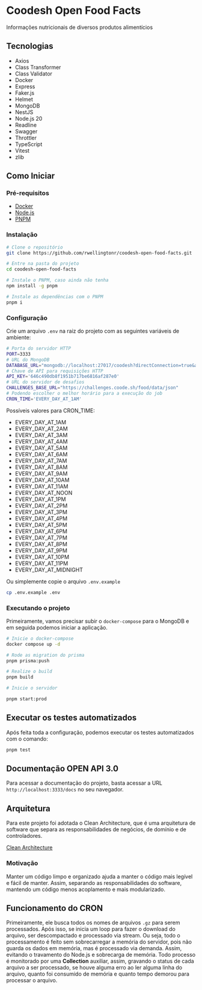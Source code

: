 # Coodesh Open Food Facts

Informações nutricionais de diversos produtos alimentícios

## Tecnologias

- Axios
- Class Transformer
- Class Validator
- Docker
- Express
- Faker.js
- Helmet
- MongoDB
- NestJS
- Node.js 20
- Readline
- Swagger
- Throttler
- TypeScript
- Vitest
- zlib

## Como Iniciar

### Pré-requisitos

- [Docker](https://docs.docker.com/get-docker/)
- [Node.js](https://nodejs.org/en/download/)
- [PNPM](https://pnpm.io/installation)

### Instalação

```bash
# Clone o repositório
git clone https://github.com/rwellingtonr/coodesh-open-food-facts.git

# Entre na pasta do projeto
cd coodesh-open-food-facts

# Instale o PNPM, caso ainda não tenha
npm install -g pnpm

# Instale as dependências com o PNPM
pnpm i
```

### Configuração

Crie um arquivo `.env` na raiz do projeto com as seguintes variáveis de ambiente:

```bash
# Porta do servidor HTTP
PORT=3333
# URL do MongoDB
DATABASE_URL="mongodb://localhost:27017/coodesh?directConnection=true&authSource=admin"
# Chave de API para requisições HTTP
API_KEY='646c490db8f1951b717be6816af287e0'
# URL do servidor de desafios
CHALLENGES_BASE_URL="https://challenges.coode.sh/food/data/json"
# Podendo escolher o melhor horário para a execução do job
CRON_TIME='EVERY_DAY_AT_1AM'
```

Possíveis valores para CRON_TIME:

- EVERY_DAY_AT_1AM
- EVERY_DAY_AT_2AM
- EVERY_DAY_AT_3AM
- EVERY_DAY_AT_4AM
- EVERY_DAY_AT_5AM
- EVERY_DAY_AT_6AM
- EVERY_DAY_AT_7AM
- EVERY_DAY_AT_8AM
- EVERY_DAY_AT_9AM
- EVERY_DAY_AT_10AM
- EVERY_DAY_AT_11AM
- EVERY_DAY_AT_NOON
- EVERY_DAY_AT_1PM
- EVERY_DAY_AT_2PM
- EVERY_DAY_AT_3PM
- EVERY_DAY_AT_4PM
- EVERY_DAY_AT_5PM
- EVERY_DAY_AT_6PM
- EVERY_DAY_AT_7PM
- EVERY_DAY_AT_8PM
- EVERY_DAY_AT_9PM
- EVERY_DAY_AT_10PM
- EVERY_DAY_AT_11PM
- EVERY_DAY_AT_MIDNIGHT

Ou simplemente copie o arquivo `.env.example`

```bash
cp .env.example .env
```

### Executando o projeto

Primeiramente, vamos precisar subir o `docker-compose` para o MongoDB e em seguida podemos iniciar a aplicação.

```bash
# Inicie o docker-compose
docker compose up -d

# Rode as migration do prisma
pnpm prisma:push

# Realize o build
pnpm build

# Inicie o servidor

pnpm start:prod
```

## Executar os testes automatizados

Após feita toda a configuração, podemos executar os testes automatizados com o comando:

```bash
pnpm test
```

## Documentação OPEN API 3.0

Para acessar a documentação do projeto, basta acessar a URL `http://localhost:3333/docs` no seu navegador.

## Arquitetura

Para este projeto foi adotada o Clean Architecture, que é uma arquitetura de software que separa as responsabilidades de negócios, de domínio e de controladores.

[Clean Architecture](https://medium.com/luizalabs/descomplicando-a-clean-architecture-cf4dfc4a1ac6)

### Motivação

Manter um código limpo e organizado ajuda a manter o código mais legível e fácil de manter. Assim, separando as responsabilidades do software, mantendo um código menos acoplamento e mais modularizado.

## Funcionamento do CRON

Primeiramente, ele busca todos os nomes de arquivos `.gz` para serem processados. Após isso, se inicia um loop para fazer o download do arquivo, ser descompactado e processado via stream. Ou seja, todo o processamento é feito sem sobrecarregar a memória do servidor, pois não guarda os dados em memória, mas é processado via demanda. Assim, evitando o travamento do Node.js e sobrecarga de memória.
Todo processo é monitorado por uma **Collection** auxiliar, assim, gravando o status de cada arquivo a ser processado, se houve alguma erro ao ler alguma linha do arquivo, quanto foi consumido de memória e quanto tempo demorou para processar o arquivo.
